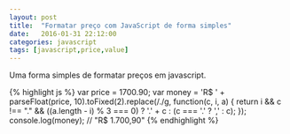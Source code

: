 ```yaml
---
layout: post
title:  "Formatar preço com JavaScript de forma simples"
date:   2016-01-31 22:12:00
categories: javascript
tags: [javascript,price,value]
---
```

Uma forma simples de formatar preços em javascript.

{% highlight js %}
var price = 1700.90;
var money = 'R$ ' + parseFloat(price, 10).toFixed(2).replace(/./g, function(c, i, a) {
    return i && c !== "." && ((a.length - i) % 3 === 0) ? '.' + c : (c === '.' ? ',' : c);
});
console.log(money); // "R$ 1.700,90"
{% endhighlight %}
